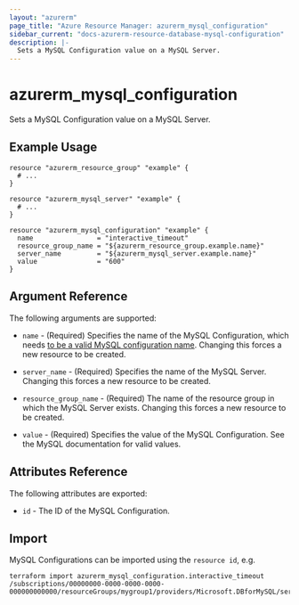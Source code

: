 ```yaml
---
layout: "azurerm"
page_title: "Azure Resource Manager: azurerm_mysql_configuration"
sidebar_current: "docs-azurerm-resource-database-mysql-configuration"
description: |-
  Sets a MySQL Configuration value on a MySQL Server.
---
```


# azurerm_mysql_configuration

Sets a MySQL Configuration value on a MySQL Server.

## Example Usage

```hcl
resource "azurerm_resource_group" "example" {
  # ...
}

resource "azurerm_mysql_server" "example" {
  # ...
}

resource "azurerm_mysql_configuration" "example" {
  name                = "interactive_timeout"
  resource_group_name = "${azurerm_resource_group.example.name}"
  server_name         = "${azurerm_mysql_server.example.name}"
  value               = "600"
}
```

## Argument Reference

The following arguments are supported:

* `name` - (Required) Specifies the name of the MySQL Configuration, which needs [to be a valid MySQL configuration name](https://dev.mysql.com/doc/refman/5.7/en/server-configuration.html). Changing this forces a new resource to be created.

* `server_name` - (Required) Specifies the name of the MySQL Server. Changing this forces a new resource to be created.

* `resource_group_name` - (Required) The name of the resource group in which the MySQL Server exists. Changing this forces a new resource to be created.

* `value` - (Required) Specifies the value of the MySQL Configuration. See the MySQL documentation for valid values.

## Attributes Reference

The following attributes are exported:

* `id` - The ID of the MySQL Configuration.

## Import

MySQL Configurations can be imported using the `resource id`, e.g.

```shell
terraform import azurerm_mysql_configuration.interactive_timeout /subscriptions/00000000-0000-0000-0000-000000000000/resourceGroups/mygroup1/providers/Microsoft.DBforMySQL/servers/server1/configurations/interactive_timeout
```
